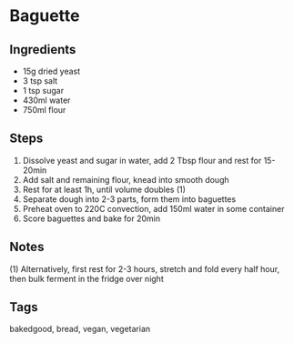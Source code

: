 # Baguette

## Ingredients

* 15g dried yeast 
* 3 tsp salt
* 1 tsp sugar 
* 430ml water
* 750ml flour

## Steps

1. Dissolve yeast and sugar in water, add 2 Tbsp flour and rest for 15-20min
2. Add salt and remaining flour, knead into smooth dough
3. Rest for at least 1h, until volume doubles (1)
4. Separate dough into 2-3 parts, form them into baguettes
5. Preheat oven to 220C convection, add 150ml water in some container
6. Score baguettes and bake for 20min

## Notes

(1) Alternatively, first rest for 2-3 hours, stretch and fold every half hour, then bulk ferment in the fridge over night
## Tags
bakedgood, bread, vegan, vegetarian
